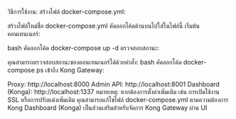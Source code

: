 วิธีการใช้งาน:
สร้างไฟล์ docker-compose.yml:

สร้างไฟล์ใหม่ชื่อ docker-compose.yml
คัดลอกโค้ดด้านบนไปใส่ในไฟล์นี้
เริ่มต้นคอนเทนเนอร์:

bash
คัดลอกโค้ด
docker-compose up -d
ตรวจสอบสถานะ:

คุณสามารถตรวจสอบสถานะของคอนเทนเนอร์ได้ด้วยคำสั่ง:
bash
คัดลอกโค้ด
docker-compose ps
เข้าถึง Kong Gateway:

Proxy: http://localhost:8000
Admin API: http://localhost:8001
Dashboard (Konga): http://localhost:1337
หมายเหตุ:
หากต้องการตั้งค่าเพิ่มเติม เช่น การเปิดใช้งาน SSL หรือการปรับแต่งเพิ่มเติม คุณสามารถแก้ไขไฟล์ docker-compose.yml ตามความต้องการ
Kong Dashboard (Konga) เป็นส่วนเสริมสำหรับจัดการ Kong Gateway ผ่าน UI